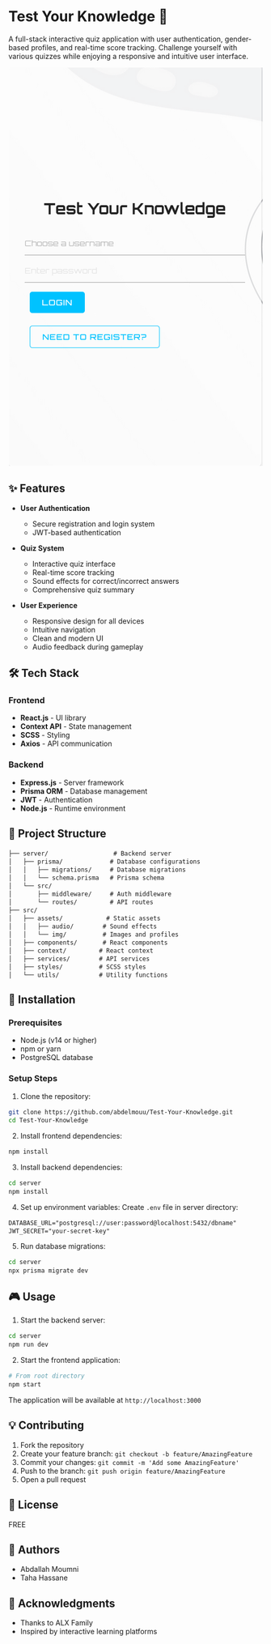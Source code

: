 # Test Your Knowledge 🎯

A full-stack interactive quiz application with user authentication, gender-based profiles, and real-time score tracking. Challenge yourself with various quizzes while enjoying a responsive and intuitive user interface.

<div align="center">
  <img src="./src/assets/img/Login.png" alt="Test Your Knowledge App Screenshot">
</div>

## ✨ Features

- **User Authentication**
  - Secure registration and login system
  - JWT-based authentication

- **Quiz System**
  - Interactive quiz interface
  - Real-time score tracking
  - Sound effects for correct/incorrect answers
  - Comprehensive quiz summary

- **User Experience**
  - Responsive design for all devices
  - Intuitive navigation
  - Clean and modern UI
  - Audio feedback during gameplay

## 🛠️ Tech Stack

### Frontend
- **React.js** - UI library
- **Context API** - State management
- **SCSS** - Styling
- **Axios** - API communication

### Backend
- **Express.js** - Server framework
- **Prisma ORM** - Database management
- **JWT** - Authentication
- **Node.js** - Runtime environment

## 📁 Project Structure

```
├── server/                  # Backend server
│   ├── prisma/             # Database configurations
│   │   ├── migrations/     # Database migrations
│   │   └── schema.prisma   # Prisma schema
│   └── src/
│       ├── middleware/     # Auth middleware
│       └── routes/         # API routes
├── src/
│   ├── assets/            # Static assets
│   │   ├── audio/        # Sound effects
│   │   └── img/          # Images and profiles
│   ├── components/       # React components
│   ├── context/         # React context
│   ├── services/        # API services
│   ├── styles/          # SCSS styles
│   └── utils/           # Utility functions
```

## 🚀 Installation

### Prerequisites
- Node.js (v14 or higher)
- npm or yarn
- PostgreSQL database

### Setup Steps

1. Clone the repository:
```bash
git clone https://github.com/abdelmouu/Test-Your-Knowledge.git
cd Test-Your-Knowledge
```

2. Install frontend dependencies:
```bash
npm install
```

3. Install backend dependencies:
```bash
cd server
npm install
```

4. Set up environment variables:
Create `.env` file in server directory:
```env
DATABASE_URL="postgresql://user:password@localhost:5432/dbname"
JWT_SECRET="your-secret-key"
```

5. Run database migrations:
```bash
cd server
npx prisma migrate dev
```

## 🎮 Usage

1. Start the backend server:
```bash
cd server
npm run dev
```

2. Start the frontend application:
```bash
# From root directory
npm start
```

The application will be available at `http://localhost:3000`

## 💡 Contributing

1. Fork the repository
2. Create your feature branch: `git checkout -b feature/AmazingFeature`
3. Commit your changes: `git commit -m 'Add some AmazingFeature'`
4. Push to the branch: `git push origin feature/AmazingFeature`
5. Open a pull request

## 📜 License

FREE

## 👥 Authors

- Abdallah Moumni
- Taha Hassane

## 🙏 Acknowledgments

- Thanks to ALX Family
- Inspired by interactive learning platforms
